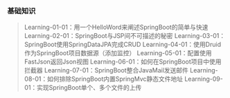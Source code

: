 ### 基础知识
> Learning-01-01：用一个HelloWord来阐述SpringBoot的简单与快速
Learning-02-01：SpringBoot与JSP间不可描述的秘密
Learning-03-01：SpringBoot使用SpringDataJPA完成CRUD
Learning-04-01：使用Druid作为SpringBoot项目数据源（添加监控）
Learning-05-01：配置使用FastJson返回Json视图
Learning-06-01：如何在SpringBoot项目中使用拦截器
Learning-07-01：SpringBoot整合JavaMail发送邮件
Learning-08-01：如何排除SpringBoot内置SpringMvc静态文件地址
Learning-09-01：实现SpringBoot单个、多个文件的上传